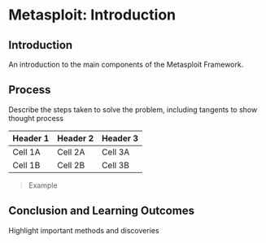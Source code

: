 # Metasploit: Introduction

## Introduction

An introduction to the main components of the Metasploit Framework.

## Process

Describe the steps taken to solve the problem, including tangents to show thought process

| Header 1 | Header 2 | Header 3 |
|-|-|-|
| Cell 1A  | Cell 2A  | Cell 3A  |
| Cell 1B  | Cell 2B  | Cell 3B  |

> Example

## Conclusion and Learning Outcomes

Highlight important methods and discoveries
